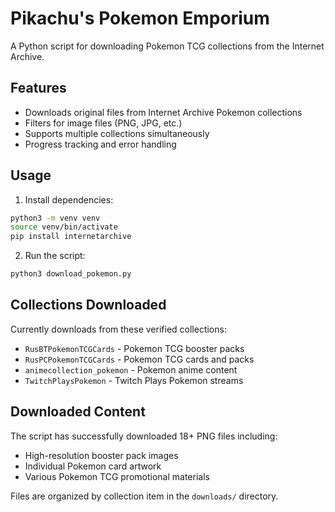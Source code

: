 # Pikachu's Pokemon Emporium

A Python script for downloading Pokemon TCG collections from the Internet Archive.

## Features

- Downloads original files from Internet Archive Pokemon collections
- Filters for image files (PNG, JPG, etc.)
- Supports multiple collections simultaneously
- Progress tracking and error handling

## Usage

1. Install dependencies:
```bash
python3 -m venv venv
source venv/bin/activate
pip install internetarchive
```

2. Run the script:
```bash
python3 download_pokemon.py
```

## Collections Downloaded

Currently downloads from these verified collections:
- `RusBTPokemonTCGCards` - Pokemon TCG booster packs
- `RusPCPokemonTCGCards` - Pokemon TCG cards and packs
- `animecollection_pokemon` - Pokemon anime content
- `TwitchPlaysPokemon` - Twitch Plays Pokemon streams

## Downloaded Content

The script has successfully downloaded 18+ PNG files including:
- High-resolution booster pack images
- Individual Pokemon card artwork
- Various Pokemon TCG promotional materials

Files are organized by collection item in the `downloads/` directory.